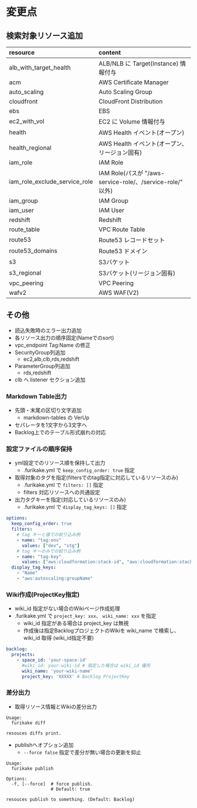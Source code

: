 # 変更点

## 検索対象リソース追加

| resource | content |
| :--- | :--- |
| alb_with_target_health | ALB/NLB に Target(Instance) 情報付与 |
| acm | AWS Certificate Manager |
| auto_scaling | Auto Scaling Group |
| cloudfront | CloudFront Distribution |
| ebs | EBS |
| ec2_with_vol | EC2 に Volume 情報付与 |
| health | AWS Health イベント(オープン) |
| health_regional | AWS Health イベント(オープン、リージョン固有) |
| iam_role | IAM Role |
| iam_role_exclude_service_role | IAM Role(パスが "/aws-service-role/、/service-role/" 以外)
| iam_group | IAM Group |
| iam_user | IAM User |
| redshift | Redshift |
| route_table | VPC Route Table |
| route53 | Route53 レコードセット |
| route53_domains | Route53 ドメイン |
| s3 | S3バケット |
| s3_regional | S3バケット(リージョン固有) |
| vpc_peering | VPC Peering |
| wafv2 | AWS WAF(V2) |

## その他

* 読込失敗時のエラー出力追加
* 各リソース出力の順序固定(Nameでのsort)
* vpc_endpoint Tag:Name の修正
* SecurityGroup列追加
  * ec2,alb,clb,rds,redshift
* ParameterGroup列追加
  * rds,redshift
* clb へ listener セクション追加

### Markdown Table出力

* 先頭・末尾の区切り文字追加
    * markdown-tables の VerUp
* セパレータを1文字から3文字へ
* Backlog上でのテーブル形式崩れの対応

### 設定ファイルの順序保持

* yml設定でのリソース順を保持して出力
    * .furikake.yml で `keep_config_order: true` 指定
* 取得対象のタグを指定(filtersでのtag指定に対応しているリソースのみ)
    * .furikake.yml で `filters: []` 指定
    * filters 対応リソースへの共通設定
* 出力タグキーを指定(対応しているリソースのみ)
    * .furikake.yml で `display_tag_keys: []` 指定

```yaml
options:
  keep_config_order: true
  filters:
    # tag キーと値での絞り込み例
    - name: "tag:env"
      values: ["dev", "stg"]
    # tag キーのみでの絞り込み例
    - name: "tag-key"
      values: ["aws:cloudformation:stack-id", "aws:cloudformation:stack-name"]
  display_tag_keys:
    - "Name"
    - "aws:autoscaling:groupName"
```

### Wiki作成(ProjectKey指定)

* wiki_id 指定がない場合のWikiページ作成処理
* .furikake.yml で `project_key: xxx`、 `wiki_name: xxx` を指定
    * wiki_id 指定がある場合は project_key は無視
    * 作成後は指定BacklogプロジェクトのWikiを wiki_name で検索し、 wiki_id 取得 (wiki_id指定不要)

```yaml
backlog:
  projects:
    - space_id: 'your-space-id'
      #wiki_id: your-wiki-id # 指定した場合は wiki_id 優先
      wiki_name: 'your-wiki-name'
      project_key: 'XXXXX' # Backlog ProjectKey
```

### 差分出力

* 取得リソース情報とWikiの差分出力

```
Usage:
  furikake diff

resouces diffs print.
```

* publishへオプション追加
  * `--force false` 指定で差分が無い場合の更新を抑止

```
Usage:
  furikake publish

Options:
  -f, [--force]  # force publish.
                 # Default: true

resouces publish to something. (Default: Backlog)
```
